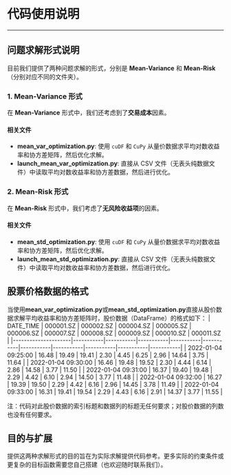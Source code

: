 # 代码使用说明
---
## 问题求解形式说明

目前我们提供了两种问题求解的形式，分别是 **Mean-Variance** 和 **Mean-Risk**（分别对应不同的文件夹）。

### 1. Mean-Variance 形式
在 **Mean-Variance** 形式中，我们还考虑到了**交易成本**因素。

#### 相关文件
- **mean_var_optimization.py**: 使用 `cuDF` 和 `CuPy` 从量价数据求平均对数收益率和协方差矩阵，然后优化求解。
- **launch_mean_var_optimization.py**: 直接从 CSV 文件（无表头纯数据文件）中读取平均对数收益率和协方差数据，然后进行优化。

### 2. Mean-Risk 形式
在 **Mean-Risk** 形式中，我们考虑了**无风险收益项**的因素。

#### 相关文件
- **mean_std_optimization.py**: 使用 `cuDF` 和 `CuPy` 从量价数据求平均对数收益率和协方差矩阵，然后优化求解。
- **launch_mean_std_optimization.py**: 直接从 CSV 文件（无表头纯数据文件）中读取平均对数收益率和协方差数据，然后进行优化。

## 股票价格数据的格式
当使用**mean_var_optimization.py**或**mean_std_optimization.py**直接从股价数据求解平均收益率和协方差矩阵时，股价数据（DataFrame）的格式如下：
| DATE_TIME           | 000001.SZ | 000002.SZ | 000004.SZ | 000005.SZ | 000006.SZ | 000007.SZ | 000008.SZ | 000009.SZ | 000010.SZ | 000011.SZ |
|---------------------|-----------|-----------|-----------|-----------|-----------|-----------|-----------|-----------|-----------|-----------|
| 2022-01-04 09:25:00 | 16.48     | 19.49     | 19.41     | 2.30      | 4.45      | 6.25      | 2.96      | 14.64     | 3.75      | 11.64     |
| 2022-01-04 09:30:00 | 16.46     | 19.48     | 19.52     | 2.30      | 4.44      | 6.14      | 2.86      | 14.58     | 3.77      | 11.50     |
| 2022-01-04 09:31:00 | 16.37     | 19.40     | 19.48     | 2.29      | 4.42      | 6.10      | 2.94      | 14.50     | 3.77      | 11.48     |
| 2022-01-04 09:32:00 | 16.27     | 19.39     | 19.50     | 2.29      | 4.42      | 6.16      | 2.96      | 14.45     | 3.78      | 11.49     |
| 2022-01-04 09:33:00 | 16.31     | 19.41     | 19.54     | 2.29      | 4.43      | 6.16      | 2.91      | 14.37     | 3.77      | 11.55     |

注：代码对此股价数据的索引标题和数据列的标题无任何要求；对股价数据的列数也没有任何要求。

## 目的与扩展
提供这两种求解形式的目的旨在为实际求解提供代码参考。更多实际的约束条件或更复杂的目标函数需要您自己搭建（也欢迎随时联系我们）。
